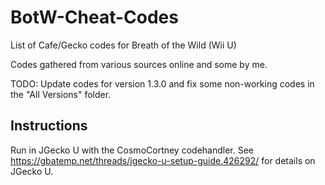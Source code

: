 # BotW-Cheat-Codes
List of Cafe/Gecko codes for Breath of the Wild (Wii U)

Codes gathered from various sources online and some by me.

TODO: Update codes for version 1.3.0 and fix some non-working codes in the "All Versions" folder.

## Instructions
Run in JGecko U with the CosmoCortney codehandler. 
See https://gbatemp.net/threads/jgecko-u-setup-guide.426292/ for details on JGecko U.
